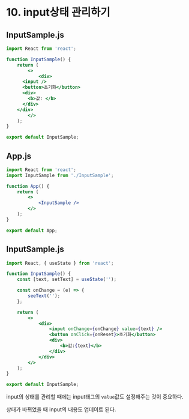 # 10. input상태 관리하기

## InputSample.js

```jsx
import React from 'react';

function InputSample() {
	return (
		<>
			<div>
      <input />
      <button>초기화</button>
      <div>
        <b>값: </b>
      </div>
    </div>
		</>
	);
}

export default InputSample;
```

## App.js

```jsx
import React from 'react';
import InputSample from './InputSample';

function App() {
	return (
		<>
			<InputSample />
		</>
	);
}

export default App;
```

## InputSample.js

```jsx
import React, { useState } from 'react';

function InputSample() {
	const [text, setText] = useState('');

	const onChange = (e) => {
		seeText('');
	};

	return (
		<>
			<div>
				<input onChange={onChange} value={text} />
				<button onClick={onReset}>초기화</button>
				<div>
					<b>값:{text}</b>
				</div>
			</div>
		</>
	);
}

export default InputSample;
```

input의 상태를 관리할 때에는 input태그의 `value`값도 설정해주는 것이 중요하다.

상태가 바뀌었을 때 input의 내용도 업데이트 된다.